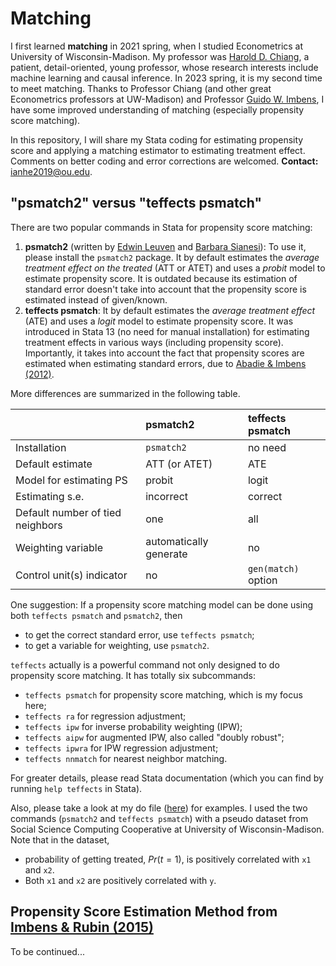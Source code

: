# Matching
I first learned **matching** in 2021 spring, when I studied Econometrics at University of Wisconsin-Madison. My professor was [Harold D. Chiang](https://sites.google.com/view/haroldchiang/home), a patient, detail-oriented, young professor, whose research interests include machine learning and causal inference. In 2023 spring, it is my second time to meet matching. Thanks to Professor Chiang (and other great Econometrics professors at UW-Madison) and Professor [Guido W. Imbens](https://gsb-faculty.stanford.edu/guido-w-imbens/), I have some improved understanding of matching (especially propensity score matching).

In this repository, I will share my Stata coding for estimating propensity score and applying a matching estimator to estimating treatment effect. Comments on better coding and error corrections are welcomed. **Contact:** [ianhe2019@ou.edu](mailto:ianhe2019@ou.edu?subject=[GitHub]%20Matching).

## "psmatch2" versus "teffects psmatch"
There are two popular commands in Stata for propensity score matching:
  1. **psmatch2** (written by [Edwin Leuven](https://leuven.economists.nl/) and [Barbara Sianesi](https://www.iza.org/people/fellows/7649/barbara-sianesi)): To use it, please install the `psmatch2` package. It by default estimates the *average treatment effect on the treated* (ATT or ATET) and uses a *probit* model to estimate propensity score. It is outdated because its estimation of standard error doesn't take into account that the propensity score is estimated instead of given/known.
  1. **teffects psmatch**: It by default estimates the *average treatment effect* (ATE) and uses a *logit* model to estimate propensity score. It was introduced in Stata 13 (no need for manual installation) for estimating treatment effects in various ways (including propensity score). Importantly, it takes into account the fact that propensity scores are estimated when estimating standard errors, due to [Abadie & Imbens (2012)](https://www.jstor.org/stable/43866448).
  
More differences are summarized in the following table.

| | psmatch2 | teffects psmatch |
| :--- | :--- | :--- |
| Installation | `psmatch2` | no need |
| Default estimate | ATT (or ATET) | ATE |
| Model for estimating PS | probit | logit |
| Estimating s.e. | incorrect | correct |
| Default number of tied neighbors | one | all |
| Weighting variable | automatically generate | no |
| Control unit(s) indicator | no | `gen(match)` option |

One suggestion: If a propensity score matching model can be done using both `teffects psmatch` and `psmatch2`, then
  * to get the correct standard error, use `teffects psmatch`;
  * to get a variable for weighting, use `psmatch2`.

`teffects` actually is a powerful command not only designed to do propensity score matching. It has totally six subcommands:
  * `teffects psmatch` for propensity score matching, which is my focus here;
  * `teffects ra` for regression adjustment;
  * `teffects ipw` for inverse probability weighting (IPW);
  * `teffects aipw` for augmented IPW, also called "doubly robust";
  * `teffects ipwra` for IPW regression adjustment;
  * `teffects nnmatch` for nearest neighbor matching.

For greater details, please read Stata documentation (which you can find by running `help teffects` in Stata).

Also, please take a look at my do file ([here](./PSM_teffects.do)) for examples. I used the two commands (`psmatch2` and `teffects psmatch`) with a pseudo dataset from Social Science Computing Cooperative at University of Wisconsin-Madison. Note that in the dataset,
  * probability of getting treated, $Pr(t=1)$, is positively correlated with `x1` and `x2`.
  * Both `x1` and `x2` are positively correlated with `y`.

## Propensity Score Estimation Method from [Imbens & Rubin (2015)](https://www.cambridge.org/core/books/causal-inference-for-statistics-social-and-biomedical-sciences/71126BE90C58F1A431FE9B2DD07938AB)
To be continued...
